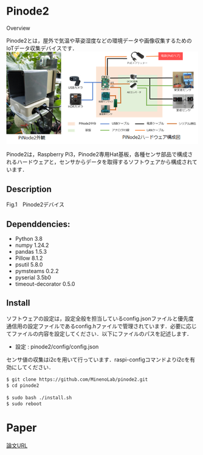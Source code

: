 Pinode2
===

Overview


Pinode2とは，屋外で気温や草姿湿度などの環境データや画像収集するためのIoTデータ収集デバイスです．
![PiNode2 Overview](image/pinode_overview.png)

Pinode2は，Raspberry Pi3，Pinode2専用Hat基板，各種センサ部品で構成されるハードウェアと，センサからデータを取得するソフトウェアから構成されています．

## Description
Fig.1　Pinode2デバイス

## Dependdencies:
* Python 3.8
* numpy 1.24.2
* pandas 1.5.3
* Pillow 8.1.2
* psutil 5.8.0
* pymsteams 0.2.2
* pyserial 3.5b0
* timeout-decorator 0.5.0

## Install
ソフトウェアの設定は，設定全般を担当しているconfig.jsonファイルと優先度通信用の設定ファイルであるconfig.hファイルで管理されています．必要に応じてファイルの内容を設定してください．以下にファイルのパスを記述します．
* 設定 : pinode2/config/config.json

センサ値の収集はi2cを用いて行っています．raspi-configコマンドよりi2cを有効にしてください．
```
$ git clone https://github.com/MinenoLab/pinode2.git
$ cd pinode2

$ sudo bash ./install.sh
$ sudo reboot
```

# Paper
[論文URL](https://tsys.jp/dicomo/2023/program/program_abst.html#3E-2)